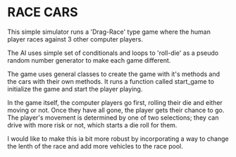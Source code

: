 # RACE CARS

This simple simulator runs a 'Drag-Race' type game where the human player races against 3 other computer players.

The AI uses simple set of conditionals and loops to 'roll-die' as a pseudo random number generator to make each game different.

The game uses general classes to create the game with it's methods and the cars with their own methods. It runs a function called start_game to initialize the game and start the player playing.

In the game itself, the computer players go first, rolling their die and either moving or not. Once they have all gone, the player gets their chance to go. The player's movement is determined by one of two selections; they can drive with more risk or not, which starts a die roll for them.

I would like to make this ia bit more robust by incorporating a way to change the lenth of the race and add more vehicles to the race pool.